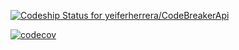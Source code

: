 
[ ![Codeship Status for yeiferherrera/CodeBreakerApi](https://app.codeship.com/projects/bbf37db0-9899-0135-9cd3-4ae5c5c5aaac/status?branch=master)](https://app.codeship.com/projects/252029)


[![codecov](https://codecov.io/gh/yeiferherrera/CodeBreakerApi/branch/master/graph/badge.svg)](https://codecov.io/gh/yeiferherrera/CodeBreakerApi)


